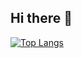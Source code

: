 ## Hi there 👋

[![Top Langs](https://github-readme-stats.vercel.app/api/top-langs/?username=0xdaef0f)](https://github.com/anuraghazra/github-readme-stats)
